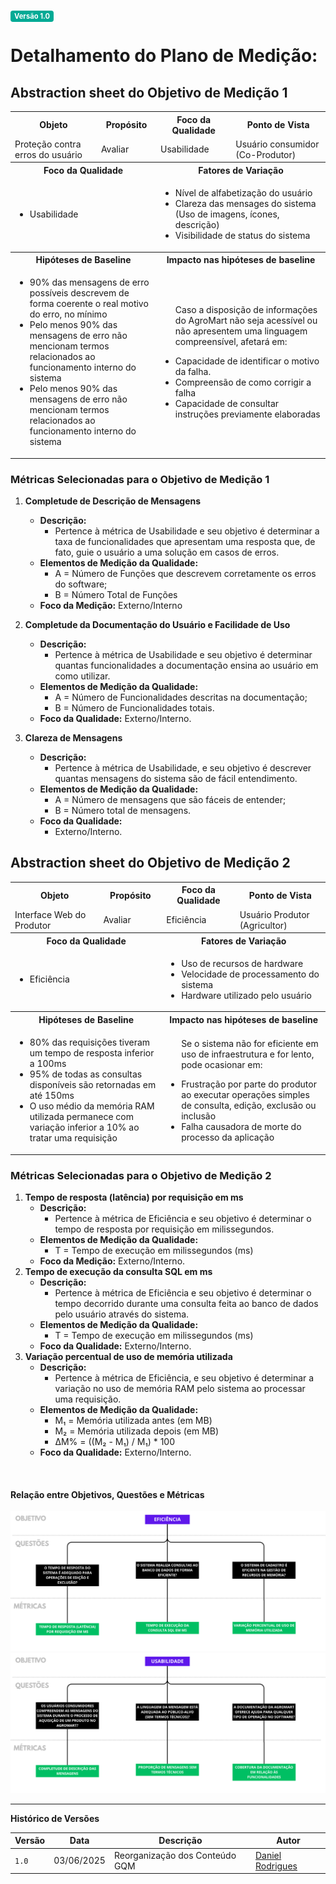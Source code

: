 <span style="background-color:#00aa95; color:white; font-size:0.8em; font-weight: bold; padding:2px 6px; border-radius:4px;">Versão 1.0</span>

# Detalhamento do Plano de Medição:

## Abstraction sheet do Objetivo de Medição 1

<table>
  <tr>
    <th>Objeto</th>
    <th>Propósito</th>
    <th>Foco da Qualidade</th>
    <th>Ponto de Vista</th>
  </tr>
  <tr>
    <td>Proteção contra erros do usuário</td>
    <td>Avaliar</td>
    <td>Usabilidade</td>
    <td>Usuário consumidor (Co-Produtor)</td>
  </tr>
  <tr>
    <th colspan="2">Foco da Qualidade</th>
    <th colspan="2">Fatores de Variação</th>
  </tr>
  <tr>
    <td colspan="2">
        <ul>
            <li>Usabilidade</li>
        </ul>
    </td>
    <td colspan="2">
        <ul>
            <li>Nível de alfabetização do usuário</li>
            <li>Clareza das mensages do sistema (Uso de imagens, ícones, descrição)</li>
            <li>Visibilidade de status do sistema</li>
        </ul>
    </td>
  </tr>
    <tr>
    <th colspan="2">Hipóteses de Baseline</th>
    <th colspan="2">Impacto nas hipóteses de baseline</th>
  </tr>
  <tr>
    <td colspan="2">
        <ul>
            <li>90% das mensagens de erro possíveis descrevem de forma coerente o real motivo do erro, no mínimo</li>
            <li>Pelo menos 90% das mensagens de erro não mencionam termos relacionados ao funcionamento interno do sistema</li>
            <li>Pelo menos 90% das mensagens de erro não mencionam termos relacionados ao funcionamento interno do sistema</li>
        </ul>
    </td>
    <td colspan="2">
        <ul>
            <p>Caso a disposição de informações do AgroMart não seja acessível ou não apresentem uma linguagem compreensível, afetará em:</p>
            <li>Capacidade de identificar o motivo da falha.</li>
            <li>Compreensão de como corrigir a falha</li>
            <li>Capacidade de consultar instruções previamente elaboradas</li>
        </ul>
    </td>
  </tr>
</table>

### Métricas Selecionadas para o Objetivo de Medição 1

1. **Completude de Descrição de Mensagens**
    - **Descrição:**
        - Pertence à métrica de Usabilidade e seu objetivo é determinar a taxa de funcionalidades que apresentam uma resposta que, de fato, guie o usuário a uma solução em casos de erros.
    - **Elementos de Medição da Qualidade:**
        - A = Número de Funções que descrevem corretamente os erros do software;
        - B = Número Total de Funções
    - **Foco da Medição:** Externo/Interno

2. **Completude da Documentação do Usuário e Facilidade de Uso**
    - **Descrição:**
        - Pertence à métrica de Usabilidade e seu objetivo é determinar quantas funcionalidades a documentação ensina ao usuário em como utilizar.
    - **Elementos de Medição da Qualidade:**
        - A = Número de Funcionalidades descritas na documentação;
        - B = Número de Funcionalidades totais.
    - **Foco da Qualidade:** Externo/Interno.

3. **Clareza de Mensagens**
    - **Descrição:**
        - Pertence à métrica de Usabilidade, e seu objetivo é descrever quantas mensagens do sistema são de fácil entendimento.
    - **Elementos de Medição da Qualidade:**
        - A = Número de mensagens que são fáceis de entender;
        - B = Número total de mensagens.
    - **Foco da Qualidade:**
        - Externo/Interno.

## Abstraction sheet do Objetivo de Medição 2

<table>
  <tr>
    <th>Objeto</th>
    <th>Propósito</th>
    <th>Foco da Qualidade</th>
    <th>Ponto de Vista</th>
  </tr>
  <tr>
    <td>Interface Web do Produtor</td>
    <td>Avaliar</td>
    <td>Eficiência</td>
    <td>Usuário Produtor (Agricultor)</td>
  </tr>
  <tr>
    <th colspan="2">Foco da Qualidade</th>
    <th colspan="2">Fatores de Variação</th>
  </tr>
  <tr>
    <td colspan="2">
        <ul>
            <li>Eficiência</li>
        </ul>
    </td>
    <td colspan="2">
        <ul>
            <li>Uso de recursos de hardware</li>
            <li>Velocidade de processamento do sistema</li>
            <li>Hardware utilizado pelo usuário</li>
        </ul>
    </td>
  </tr>
    <tr>
    <th colspan="2">Hipóteses de Baseline</th>
    <th colspan="2">Impacto nas hipóteses de baseline</th>
  </tr>
  <tr>
    <td colspan="2">
        <ul>
            <li>80% das requisições tiveram um tempo de resposta inferior a 100ms</li>
            <li>95% de todas as consultas disponíveis são retornadas em até 150ms</li>
            <li>O uso médio da memória RAM utilizada permanece com variação inferior a 10% ao tratar uma requisição</li>
        </ul>
    </td>
    <td colspan="2">
        <ul>
            <p>Se o sistema não for eficiente em uso de infraestrutura e for lento, pode ocasionar em:  </p>
            <li>Frustração por parte do produtor ao executar operações simples de consulta, edição, exclusão ou inclusão </li>
            <li>Falha causadora de morte do processo da aplicação</li>
        </ul>
    </td>
  </tr>
</table>

### Métricas Selecionadas para o Objetivo de Medição 2

1. **Tempo de resposta (latência) por requisição em ms**
    - **Descrição:**
        - Pertence à métrica de Eficiência e seu objetivo é determinar o tempo de resposta por requisição em milissegundos.
    - **Elementos de Medição da Qualidade:**
        - T = Tempo de execução em milissegundos (ms)
    - **Foco da Medição:** Externo/Interno.
2. **Tempo de execução da consulta SQL em ms**
    - **Descrição:**
        - Pertence à métrica de Eficiência e seu objetivo é determinar o tempo decorrido durante uma consulta feita ao banco de dados pelo usuário através do sistema.
    - **Elementos de Medição da Qualidade:**
        - T = Tempo de execução em milissegundos (ms)
    - **Foco da Qualidade:** Externo/Interno.
3. **Variação percentual de uso de memória utilizada**
    - **Descrição:**
        - Pertence à métrica de Eficiência, e seu objetivo é determinar a variação no uso de memória RAM pelo sistema ao processar uma requisição.
    - **Elementos de Medição da Qualidade:**
        - M₁ = Memória utilizada antes (em MB)
        - M₂ = Memória utilizada depois (em MB)
        - ΔM% = ((M₂ - M₁) / M₁) * 100
    - **Foco da Qualidade:** Externo/Interno.

<br/>

#### Relação entre Objetivos, Questões e Métricas

![Métricas Usabilidade](./assets/metricas.png)
![Métricas Eficiência](./assets/metricas2.png)

---

**Histórico de Versões**

| **Versão** | **Data**     | **Descrição**                     | **Autor**                                         |
|------------|--------------|-----------------------------------|---------------------------------------------------|
| `1.0`      | 03/06/2025   | Reorganização dos Conteúdo GQM    | [Daniel Rodrigues](https://github.com/DanielRogs) |